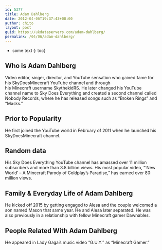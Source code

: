 ```yaml
---
id: 5377
title: Adam Dahlberg
date: 2012-04-06T19:37:43+00:00
author: chito
layout: post
guid: https://ukdataservers.com/adam-dahlberg/
permalink: /04/06/adam-dahlberg/
---
```


* some text
{: toc}
          
          
## Who is  Adam Dahlberg
                  
                  
                  
Video editor, singer, director, and YouTube sensation who gained fame for his SkyDoesMinecraft YouTube channel and through his Minecraft username SkythekidRS. He later changed his YouTube channel name to Sky Does Everything and created a second channel called Nobody Records, where he has released songs such as &#8220;Broken Rings&#8221; and &#8220;Masks.&#8221;
                  
                
                
                
## Prior to Popularity 
                  
                  
                  
He first joined the YouTube world in February of 2011 when he launched his SkyDoesMinecraft channel. 
                  
                
                
                
## Random data 
                  
                  
                  
His Sky Does Everything YouTube channel has amassed over 11 million subscribers and more than 3.8 billion views. His most popular video, &#8220;&#8216;New World&#8217; &#8211; A Minecraft Parody of Coldplay&#8217;s Paradise,&#8221; has earned over 80 million views. 
                  
                
                
                
## Family & Everyday Life of Adam Dahlberg
                  
                  
                  
He kicked off 2015 by getting engaged to Alesa and the couple welcomed a son named Mason that same year. He and Alesa later separated. He was also previously in a relationship with fellow Minecraft gamer Dawnables.  
                  
                
                
                
## People Related With  Adam Dahlberg
                  
                  
                  
He appeared in Lady Gaga&#8217;s music video &#8220;G.U.Y.&#8221; as &#8220;Minecraft Gamer.&#8221;
                  
                
              
            
          
          
          
    
    
  
